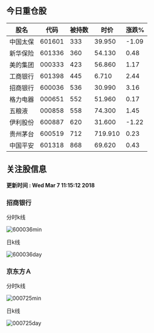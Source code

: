 
## 今日重仓股 

|股名|代码|被持数|时价|涨跌%|
|---|---|---|---|---|
|中国太保|601601|333|39.950|-1.09|
|新华保险|601336|360|54.130|0.48|
|美的集团|000333|423|56.860|1.17|
|工商银行|601398|445|6.710|2.44|
|招商银行|600036|536|30.990|3.16|
|格力电器|000651|552|51.960|0.17|
|五粮液|000858|558|74.300|1.45|
|伊利股份|600887|620|31.600|-1.22|
|贵州茅台|600519|712|719.910|0.23|
|中国平安|601318|868|69.620|0.43|

## 关注股信息
**更新时间 : Wed Mar  7 11:15:12 2018**
### 招商银行 
分时k线

![600036min](http://image.sinajs.cn/newchart/min/n/sh600036.gif)

日k线

![600036day](http://image.sinajs.cn/newchart/daily/n/sh600036.gif)

### 京东方Ａ 
分时k线

![000725min](http://image.sinajs.cn/newchart/min/n/sz000725.gif)

日k线

![000725day](http://image.sinajs.cn/newchart/daily/n/sz000725.gif)
